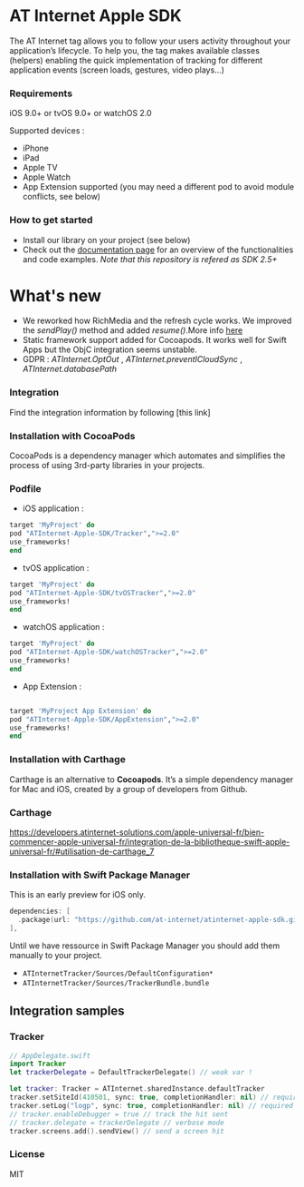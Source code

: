 # AT Internet Apple SDK

The AT Internet tag allows you to follow your users activity throughout your application’s lifecycle.
To help you, the tag makes available classes (helpers) enabling the quick implementation of tracking for different application events (screen loads, gestures, video plays…)

### Requirements
iOS 9.0+ or tvOS 9.0+ or watchOS 2.0

Supported devices : 
* iPhone 
* iPad 
* Apple TV 
* Apple Watch
* App Extension supported (you may need a different pod to avoid module conflicts, see below)

### How to get started
  - Install our library on your project (see below)
  - Check out the [documentation page] for an overview of the functionalities and code examples. _Note that this repository is refered as SDK 2.5+_

# What's new
* We reworked how RichMedia and the refresh cycle works. We improved the _sendPlay()_ method and added _resume()_.More info [here]
* Static framework support added for Cocoapods. It works well for Swift Apps but the ObjC integration seems unstable.
* GDPR : _ATInternet.OptOut_ , _ATInternet.preventICloudSync_ , _ATInternet.databasePath_

### Integration
Find the integration information by following [this link]

### Installation with CocoaPods

CocoaPods is a dependency manager which automates and simplifies the process of using 3rd-party libraries in your projects.

### Podfile

  - iOS application : 

```ruby
target 'MyProject' do
pod "ATInternet-Apple-SDK/Tracker",">=2.0"
use_frameworks!
end
```
  - tvOS application : 

```ruby
target 'MyProject' do
pod "ATInternet-Apple-SDK/tvOSTracker",">=2.0"
use_frameworks!
end
```
  - watchOS application : 

```ruby
target 'MyProject' do
pod "ATInternet-Apple-SDK/watchOSTracker",">=2.0"
use_frameworks!
end
```


  - App Extension : 

```ruby

target 'MyProject App Extension' do
pod "ATInternet-Apple-SDK/AppExtension",">=2.0" 
use_frameworks!
end
```

### Installation with Carthage

Carthage is an alternative to **Cocoapods**. It’s a simple dependency manager for Mac and iOS, created by a group of developers from Github.

### Carthage

https://developers.atinternet-solutions.com/apple-universal-fr/bien-commencer-apple-universal-fr/integration-de-la-bibliotheque-swift-apple-universal-fr/#utilisation-de-carthage_7

### Installation with Swift Package Manager

This is an early preview for iOS only.

```swift
dependencies: [
  .package(url: "https://github.com/at-internet/atinternet-apple-sdk.git", from: "2.16.4"),
],
```

Until we have ressource in Swift Package Manager you should add them manually to your project.
- `ATInternetTracker/Sources/DefaultConfiguration*`
- `ATInternetTracker/Sources/TrackerBundle.bundle`

## Integration samples
### Tracker
```swift
// AppDelegate.swift
import Tracker
let trackerDelegate = DefaultTrackerDelegate() // weak var !

let tracker: Tracker = ATInternet.sharedInstance.defaultTracker
tracker.setSiteId(410501, sync: true, completionHandler: nil) // required
tracker.setLog("logp", sync: true, completionHandler: nil) // required
// tracker.enableDebugger = true // track the hit sent
// tracker.delegate = trackerDelegate // verbose mode
tracker.screens.add().sendView() // send a screen hit
```

### License
MIT

   [documentation page]: <https://developers.atinternet-solutions.com/apple-universal-en/getting-started-apple-universal-en/integration-of-the-swift-library-apple-universal-en/>
   [here]: <https://developers.atinternet-solutions.com/apple-universal-fr/contenus-de-lapplication-apple-universal-fr/rich-media-apple-universal-fr/#refresh-dynamique-2-9_3/>

